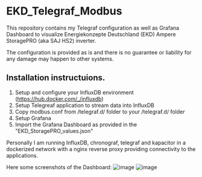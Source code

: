 # EKD_Telegraf_Modbus
This repository contains my Telegraf configuration as well as Grafana Dashboard to visualize Energiekonzepte Deutschland (EKD) Ampere StoragePRO (aka SAJ HS2) inverter.

The configuration is provided as is and there is no guarantee or liability for any damage may happen to other systems.

## Installation instructuions.
1. Setup and configure your InfluxDB environment (https://hub.docker.com/_/influxdb)
2. Setup Telegreaf application to stream data into InfluxDB
3. Copy modbus.conf from /telegraf.d/ folder to your /telegraf.d/ folder
4. Setup Grafana
5. Import the Grafana Dashboard as provided in the "EKD_StoragePRO_values.json"

Personally I am running InfluxDB, chronograf, telegraf and kapacitor in a dockerized network with a nginx reverse proxy providing connectivity to the applications.

Here some screenshots of the Dashboard:
![image](https://github.com/litronics/EKD_Telegraf_Modbus/assets/22157317/02058dfb-e007-4b33-a30d-7839f8f24d74)
![image](https://github.com/litronics/EKD_Telegraf_Modbus/assets/22157317/595a23d2-3f51-4176-9182-fe682b62feff)
